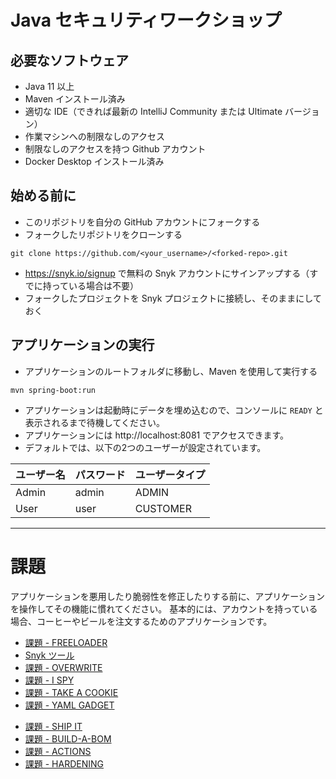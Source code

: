 # Java セキュリティワークショップ

## 必要なソフトウェア
- Java 11 以上
- Maven インストール済み
- 適切な IDE（できれば最新の IntelliJ Community または Ultimate バージョン）
- 作業マシンへの制限なしのアクセス
- 制限なしのアクセスを持つ Github アカウント
- Docker Desktop インストール済み

## 始める前に

- このリポジトリを自分の GitHub アカウントにフォークする
- フォークしたリポジトリをクローンする
```
git clone https://github.com/<your_username>/<forked-repo>.git 
```
- https://snyk.io/signup で無料の Snyk アカウントにサインアップする（すでに持っている場合は不要）
- フォークしたプロジェクトを Snyk プロジェクトに接続し、そのままにしておく

## アプリケーションの実行
- アプリケーションのルートフォルダに移動し、Maven を使用して実行する

```
mvn spring-boot:run
```
<!-- - IDE から実行する場合は、この JVM パラメータを設定してください: `-Dcom.sun.jndi.ldap.object.trustURLCodebase=true` -->
- アプリケーションは起動時にデータを埋め込むので、コンソールに `READY` と表示されるまで待機してください。
- アプリケーションには http://localhost:8081 でアクセスできます。
- デフォルトでは、以下の2つのユーザーが設定されています。

| ユーザー名 | パスワード | ユーザータイプ |
|------------|------------|----------------|
| Admin      | admin      | ADMIN          |
| User       | user       | CUSTOMER       |

---
# 課題

アプリケーションを悪用したり脆弱性を修正したりする前に、アプリケーションを操作してその機能に慣れてください。
基本的には、アカウントを持っている場合、コーヒーやビールを注文するためのアプリケーションです。

- [課題 - FREELOADER](freeloader/assignment.md)
- [Snyk ツール](tools/snyktools.md)
- [課題 - OVERWRITE](overwrite/assignment.md)
- [課題 - I SPY](ispy/assignment.md)
- [課題 - TAKE A COOKIE](takeacookie/assignment.md)
- [課題 - YAML GADGET](yamlgadget/assignment.md)
<!-- - [課題 - LOG4SHELL](log4shell/assignment.md) -->
- [課題 - SHIP IT](shipit/assignment.md)
- [課題 - BUILD-A-BOM](buildabom/assignment.md)
- [課題 - ACTIONS](actions/assignment.md)
- [課題 - HARDENING](hardening/assignment.md)